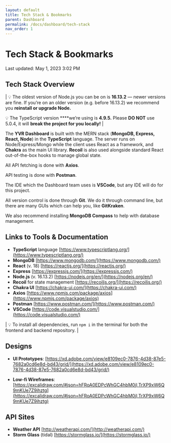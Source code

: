```yaml
---
layout: default
title: Tech Stack & Bookmarks
parent: Dashboard
permalink: /docs/dashboard/tech-stack
nav_order: 1
---
```


# Tech Stack & Bookmarks
Last updated: May 1, 2023 3:02 PM


## Tech Stack Overview


| 💡 The oldest version of Node.js you can be on is **16.13.2** — newer versions are fine. If you’re on an older version (e.g. before 16.13.2) we recommend you **reinstall or upgrade Node.**

💡 The TypeScript version ****we’re using is **4.9.5.** Please **DO NOT** use 5.0.4, it will **break the project for you locally!** |

The **YVR Dashboard** is built with the MERN stack (**MongoDB, Express, React, Node**) in the **TypeScript** language. The server runs on Node/Express/Mongo while the client uses React as a framework, and **Chakra** as the main UI library. **Recoil** is also used alongside standard React out-of-the-box hooks to manage global state.

All API fetching is done with **Axios**.

API testing is done with **Postman**.

The IDE which the Dashboard team uses is **VSCode**, but any IDE will do for this project.

All version control is done through **Git**. We do it through command line, but there are many GUIs which can help you, like **GitKraken**.

We also recommend installing **MongoDB Compass** to help with database management.

## Links to Tools & Documentation

- **TypeScript** language [https://www.typescriptlang.org/](https://www.typescriptlang.org/)
- **MongoDB** [https://www.mongodb.com/](https://www.mongodb.com/)
- **React** (v. 18) [https://reactjs.org/](https://reactjs.org/)
- **Express** [https://expressjs.com/](https://expressjs.com/)
- **Node.js** (v. 16.13.2) [https://nodejs.org/en/](https://nodejs.org/en/)
- **Recoil** for state management [https://recoiljs.org/](https://recoiljs.org/)
- **Chakra UI** [https://chakra-ui.com/](https://chakra-ui.com/)
- **Axios** [https://www.npmjs.com/package/axios](https://www.npmjs.com/package/axios)
- **Postman** [https://www.postman.com/](https://www.postman.com/)
- **VSCode** [https://code.visualstudio.com/](https://code.visualstudio.com/)

| 💡 To install all dependencies, run `npm i` in the terminal for both the frontend and backend repository. |


## Designs

* **UI Prototypes**: [https://xd.adobe.com/view/e8109ec0-7876-4d38-87e5-7682a0cd6e8d-bd43/grid/](https://xd.adobe.com/view/e8109ec0-7876-4d38-87e5-7682a0cd6e8d-bd43/grid/)

* **Low-fi Wireframes**: [https://excalidraw.com/#json=hFRoA0EDPcWhGC4hbM0jI,TrXP9xW6Q9mKUe7Z9ihztg](https://excalidraw.com/#json=hFRoA0EDPcWhGC4hbM0jI,TrXP9xW6Q9mKUe7Z9ihztg)

## API Sites
* **Weather API** [http://weatherapi.com/](http://weatherapi.com/)
* **Storm Glass** (tidal) [https://stormglass.io/](https://stormglass.io/)